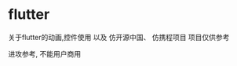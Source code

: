 # flutter
关于flutter的动画,控件使用 以及 仿开源中国、 仿携程项目
项目仅供参考




































进攻参考, 不能用户商用
